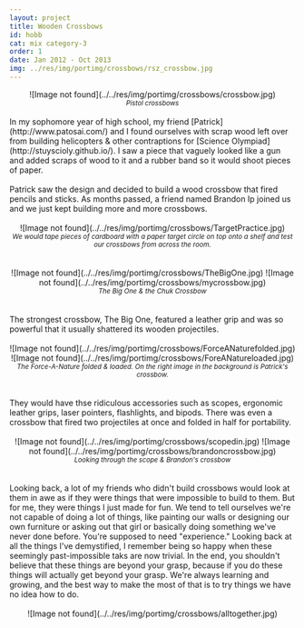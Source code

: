 ```yaml
---
layout: project
title: Wooden Crossbows
id: hobb
cat: mix category-3
order: 1
date: Jan 2012 - Oct 2013
img: ../res/img/portimg/crossbows/rsz_crossbow.jpg
---
```


<center>![Image not found](../../res/img/portimg/crossbows/crossbow.jpg)<br>
<small><i>Pistol crossbows</i></small></center>
<br>
In my sophomore year of high school, my friend [Patrick](http://www.patosai.com/) and I found ourselves with scrap wood left over from building helicopters & other contraptions for [Science Olympiad](http://stuyscioly.github.io/). I saw a piece that vaguely looked like a gun and added scraps of wood to it and a rubber band so it would shoot pieces of paper.
<br>
<br>
Patrick saw the design and decided to build a wood crossbow that fired pencils and sticks. As months passed, a friend named Brandon Ip joined us and we just kept building more and more crossbows.
<br>
<br>
<center>![Image not found](../../res/img/portimg/crossbows/TargetPractice.jpg)<br>
<small><i>We would tape pieces of cardboard with a paper target circle on top onto a shelf and test our crossbows from across the room.</i></small></center>
<br>
<br>
<center>![Image not found](../../res/img/portimg/crossbows/TheBigOne.jpg)
		![Image not found](../../res/img/portimg/crossbows/mycrossbow.jpg)<br>
<small><i>The Big One & the Chuk Crossbow</i></small></center>
<br>
<br>
The strongest crossbow, The Big One, featured a leather grip and was so powerful that it usually shattered its wooden projectiles.
<br>
<br>
<center>![Image not found](../../res/img/portimg/crossbows/ForceANaturefolded.jpg)
		![Image not found](../../res/img/portimg/crossbows/ForeANatureloaded.jpg)<br>
<small><i>The Force-A-Nature folded & loaded. On the right image in the background is Patrick's crossbow.</i></small></center>
<br>
<br>
They would have thse ridiculous accessories such as scopes, ergonomic leather grips, laser pointers, flashlights, and bipods. There was even a crossbow that fired two projectiles at once and folded in half for portability.
<br>
<br>
<center>![Image not found](../../res/img/portimg/crossbows/scopedin.jpg)
		![Image not found](../../res/img/portimg/crossbows/brandoncrossbow.jpg)<br>
<small><i>Looking through the scope & Brandon's crossbow</i></small></center>
<br>
<br>
Looking back, a lot of my friends who didn't build crossbows would look at them in awe as if they were things that were impossible to build to them. But for me, they were things I just made for fun. We tend to tell ourselves we're not capable of doing a lot of things, like painting our walls or designing our own furniture or asking out that girl or basically doing something we've never done before. You're supposed to need "experience." Looking back at all the things I've demystified, I remember being so happy when these seemingly past-impossible taks are now trivial. In the end, you shouldn't believe that these things are beyond your grasp, because if you do these things will actually get beyond your grasp. We're always learning and growing, and the best way to make the most of that is to try things we have no idea how to do.
<br>
<br>
<center>![Image not found](../../res/img/portimg/crossbows/alltogether.jpg)<br></center>